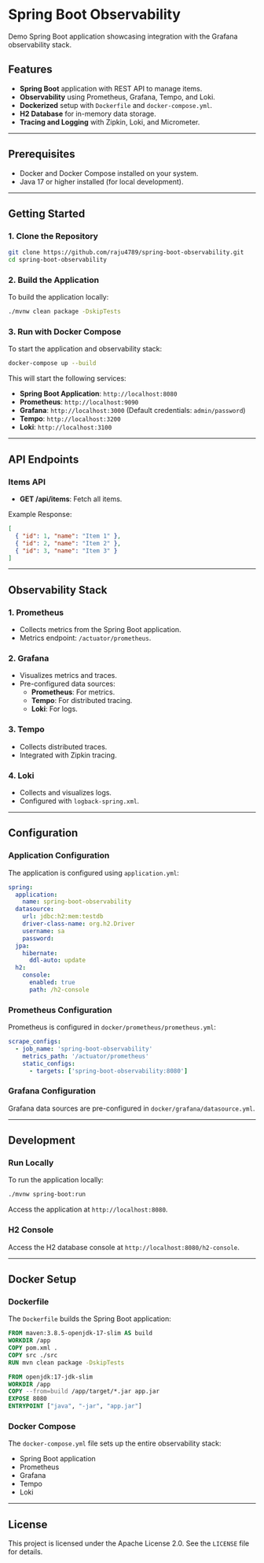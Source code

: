 # Spring Boot Observability

Demo Spring Boot application showcasing integration with the Grafana observability stack.

## Features
- **Spring Boot** application with REST API to manage items.
- **Observability** using Prometheus, Grafana, Tempo, and Loki.
- **Dockerized** setup with `Dockerfile` and `docker-compose.yml`.
- **H2 Database** for in-memory data storage.
- **Tracing and Logging** with Zipkin, Loki, and Micrometer.

---

## Prerequisites
- Docker and Docker Compose installed on your system.
- Java 17 or higher installed (for local development).

---

## Getting Started

### 1. Clone the Repository
```bash
git clone https://github.com/raju4789/spring-boot-observability.git
cd spring-boot-observability
```

### 2. Build the Application
To build the application locally:
```bash
./mvnw clean package -DskipTests
```

### 3. Run with Docker Compose
To start the application and observability stack:
```bash
docker-compose up --build
```

This will start the following services:
- **Spring Boot Application**: `http://localhost:8080`
- **Prometheus**: `http://localhost:9090`
- **Grafana**: `http://localhost:3000` (Default credentials: `admin/password`)
- **Tempo**: `http://localhost:3200`
- **Loki**: `http://localhost:3100`

---

## API Endpoints
### Items API
- **GET /api/items**: Fetch all items.

Example Response:
```json
[
  { "id": 1, "name": "Item 1" },
  { "id": 2, "name": "Item 2" },
  { "id": 3, "name": "Item 3" }
]
```

---

## Observability Stack

### 1. **Prometheus**
- Collects metrics from the Spring Boot application.
- Metrics endpoint: `/actuator/prometheus`.

### 2. **Grafana**
- Visualizes metrics and traces.
- Pre-configured data sources:
  - **Prometheus**: For metrics.
  - **Tempo**: For distributed tracing.
  - **Loki**: For logs.

### 3. **Tempo**
- Collects distributed traces.
- Integrated with Zipkin tracing.

### 4. **Loki**
- Collects and visualizes logs.
- Configured with `logback-spring.xml`.

---

## Configuration

### Application Configuration
The application is configured using `application.yml`:
```yaml
spring:
  application:
    name: spring-boot-observability
  datasource:
    url: jdbc:h2:mem:testdb
    driver-class-name: org.h2.Driver
    username: sa
    password:
  jpa:
    hibernate:
      ddl-auto: update
  h2:
    console:
      enabled: true
      path: /h2-console
```

### Prometheus Configuration
Prometheus is configured in `docker/prometheus/prometheus.yml`:
```yaml
scrape_configs:
  - job_name: 'spring-boot-observability'
    metrics_path: '/actuator/prometheus'
    static_configs:
      - targets: ['spring-boot-observability:8080']
```

### Grafana Configuration
Grafana data sources are pre-configured in `docker/grafana/datasource.yml`.

---

## Development

### Run Locally
To run the application locally:
```bash
./mvnw spring-boot:run
```

Access the application at `http://localhost:8080`.

### H2 Console
Access the H2 database console at `http://localhost:8080/h2-console`.

---

## Docker Setup

### Dockerfile
The `Dockerfile` builds the Spring Boot application:
```dockerfile
FROM maven:3.8.5-openjdk-17-slim AS build
WORKDIR /app
COPY pom.xml .
COPY src ./src
RUN mvn clean package -DskipTests

FROM openjdk:17-jdk-slim
WORKDIR /app
COPY --from=build /app/target/*.jar app.jar
EXPOSE 8080
ENTRYPOINT ["java", "-jar", "app.jar"]
```

### Docker Compose
The `docker-compose.yml` file sets up the entire observability stack:
- Spring Boot application
- Prometheus
- Grafana
- Tempo
- Loki

---

## License
This project is licensed under the Apache License 2.0. See the `LICENSE` file for details.
